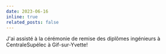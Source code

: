 ```yaml
---
date: 2023-06-16
inline: true
related_posts: false
---
```


J'ai assisté à la cérémonie de remise des diplômes ingénieurs à CentraleSupélec à Gif-sur-Yvette!
